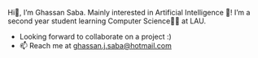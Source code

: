 Hi👋, I’m Ghassan Saba.
Mainly interested in Artificial Intelligence 🤖!
I’m a second year student learning Computer Science👨‍💻 at LAU.
- Looking forward to collaborate on a project :)
- 📫 Reach me at ghassan.j.saba@hotmail.com
